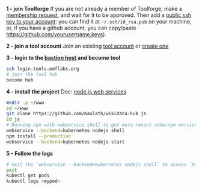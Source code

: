 **1 - join Toolforge**
If you are not already a member of Toolforge, make a [membership request](https://toolsadmin.wikimedia.org/tools/membership/), and wait for it to be approved. Then add a [public ssh key to your account](https://toolsadmin.wikimedia.org/profile/settings/ssh-keys): you can find it at `~/.ssh/id_rsa.pub` on your machine, or, if you have a github account, you can copy/paste https://github.com/yourusername.keys).

**2 - join a tool account**
Join an existing [tool account](https://wikitech.wikimedia.org/wiki/Help:Toolforge#Tool_Accounts) or [create one](https://wikitech.wikimedia.org/wiki/Help:Toolforge#Creating_a_new_Tool_account)

**3 - login to the [bastion host](https://wikitech.wikimedia.org/wiki/Help:Terminology#Bastion_host) and become tool**
```sh
ssh login.tools.wmflabs.org
# join the tool hub
become hub
```

**4 - install the project**
Doc: [node.js web services](https://wikitech.wikimedia.org/wiki/Help:Toolforge/Web#node.js_web_services)
```sh
mkdir -p ~/www
cd ~/www
git clone https://github.com/maxlath/wikidata-hub js
cd js
# Running npm with webservice shell to get more recent node/npm versions
webservice --backend=kubernetes nodejs shell
npm install --production
webservice --backend=kubernetes nodejs start
```

**5 - Follow the logs**

```sh
# exit the `webservice --backend=kubernetes nodejs shell` to access `kubectl`
exit
kubectl get pods
kubectl logs <mypod>
```
